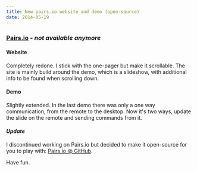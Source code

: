 ```yaml
---
title: New pairs.io website and demo (open-source)
date: 2014-05-19
---
```


### [Pairs.io](http://pairs.io) - *not available anymore*

#### Website

Completely redone. I stick with the one-pager but make it scrollable. The site
is mainly build around the demo, which is a slideshow, with additional info to
be found when scrolling down.

#### Demo

Slightly extended. In the last demo there was only a one way communication, from
the remote to the desktop. Now it's two ways, update the slide on the remote and
sending commands from it.

#### *Update*

I discontinued working on Pairs.io but decided to make it open-source for you
to play with: [Pairs.io @ GitHub](https://github.com/mustardamus/pairs).

Have fun.
